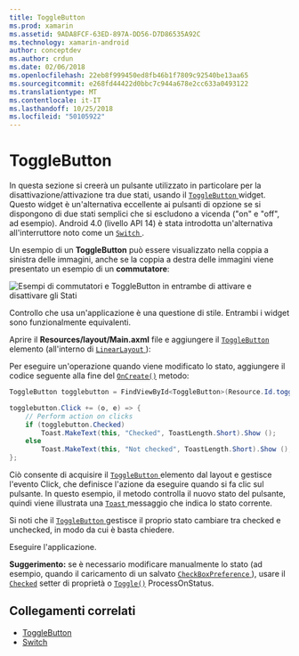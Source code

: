 ```yaml
---
title: ToggleButton
ms.prod: xamarin
ms.assetid: 9ADA8FCF-63ED-897A-DD56-D7D86535A92C
ms.technology: xamarin-android
author: conceptdev
ms.author: crdun
ms.date: 02/06/2018
ms.openlocfilehash: 22eb8f999450ed8fb46b1f7809c92540be13aa65
ms.sourcegitcommit: e268fd44422d0bbc7c944a678e2cc633a0493122
ms.translationtype: MT
ms.contentlocale: it-IT
ms.lasthandoff: 10/25/2018
ms.locfileid: "50105922"
---
```

# <a name="togglebutton"></a>ToggleButton

In questa sezione si creerà un pulsante utilizzato in particolare per la disattivazione/attivazione tra due stati, usando il [ `ToggleButton` ](https://developer.xamarin.com/api/type/Android.Widget.ToggleButton/) widget. Questo widget è un'alternativa eccellente ai pulsanti di opzione se si dispongono di due stati semplici che si escludono a vicenda ("on" e "off", ad esempio). Android 4.0 (livello API 14) è stata introdotta un'alternativa all'interruttore noto come un [ `Switch` ](https://developer.xamarin.com/api/type/Android.Widget.Switch/).

Un esempio di un **ToggleButton** può essere visualizzato nella coppia a sinistra delle immagini, anche se la coppia a destra delle immagini viene presentato un esempio di un **commutatore**:

![Esempi di commutatori e ToggleButton in entrambe di attivare e disattivare gli Stati](toggle-button-images/togglebutton-switch.png)  

Controllo che usa un'applicazione è una questione di stile. Entrambi i widget sono funzionalmente equivalenti.

Aprire il **Resources/layout/Main.axml** file e aggiungere il [ `ToggleButton` ](https://developer.xamarin.com/api/type/Android.Widget.ToggleButton/) elemento (all'interno di [ `LinearLayout` ](https://developer.xamarin.com/api/type/Android.Widget.LinearLayout/)):

Per eseguire un'operazione quando viene modificato lo stato, aggiungere il codice seguente alla fine del [`OnCreate()`](https://developer.xamarin.com/api/member/Android.App.Activity.OnCreate/p/Android.OS.Bundle/Android.OS.PersistableBundle)
metodo:

```csharp
ToggleButton togglebutton = FindViewById<ToggleButton>(Resource.Id.togglebutton);

togglebutton.Click += (o, e) => {
    // Perform action on clicks
    if (togglebutton.Checked)
        Toast.MakeText(this, "Checked", ToastLength.Short).Show ();
    else
        Toast.MakeText(this, "Not checked", ToastLength.Short).Show ();
};
```

Ciò consente di acquisire il [ `ToggleButton` ](https://developer.xamarin.com/api/type/Android.Widget.ToggleButton/) elemento dal layout e gestisce l'evento Click, che definisce l'azione da eseguire quando si fa clic sul pulsante. In questo esempio, il metodo controlla il nuovo stato del pulsante, quindi viene illustrata una [ `Toast` ](https://developer.xamarin.com/api/type/Android.Widget.Toast/) messaggio che indica lo stato corrente.

Si noti che il [ `ToggleButton` ](https://developer.xamarin.com/api/type/Android.Widget.ToggleButton/) gestisce il proprio stato cambiare tra checked e unchecked, in modo da cui è basta chiedere.

Eseguire l'applicazione.


**Suggerimento:** se è necessario modificare manualmente lo stato (ad esempio, quando il caricamento di un salvato [ `CheckBoxPreference` ](https://developer.xamarin.com/api/type/Android.Preferences.CheckBoxPreference/)), usare il [`Checked`](https://developer.xamarin.com/api/property/Android.Widget.CompoundButton.Checked/)
setter di proprietà o [`Toggle()`](https://developer.xamarin.com/api/member/Android.Widget.CompoundButton.Toggle/)
ProcessOnStatus.


## <a name="related-links"></a>Collegamenti correlati

- [ToggleButton](http://developer.android.com/reference/android/widget/ToggleButton.html)
- [Switch](http://developer.android.com/reference/android/widget/Switch.html)
